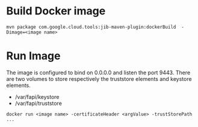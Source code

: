 # Build Docker image

```
mvn package com.google.cloud.tools:jib-maven-plugin:dockerBuild  -Dimage=<image name>
```

# Run Image

The image is configured to bind on 0.0.0.0 and listen the port 9443.
There are two volumes to store respectively the truststore elements and keystore elements.

* /var/fapi/keystore
* /var/fapi/truststore

```
docker run <image name> -certificateHeader <argValue> -trustStorePath ...
```
